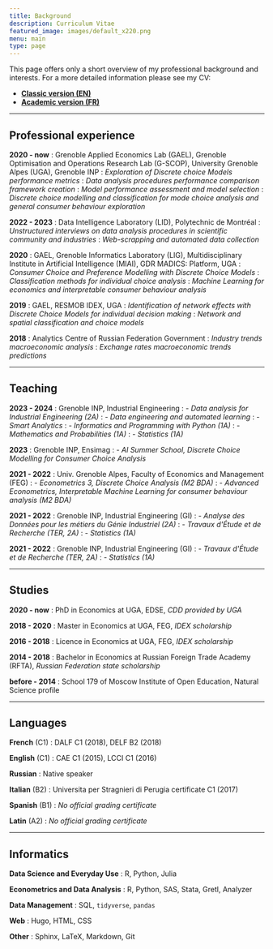 ```yaml
---
title: Background
description: Curriculum Vitae
featured_image: images/default_x220.png
menu: main
type: page
---
```




<style>
table th:first-of-type {
    width: 25%;
}
table th:nth-of-type(2) {
    width: 75%;
}
</style>



This page offers only a short overview of my professional background and interests. 
For a more detailed information please see my CV:

- <B><A HREF="/docs/cv_classic.pdf">Classic version (EN)</A></B>
- <B><A HREF="/docs/cv_academique.pdf">Academic version (FR)</A></B>



---

## Professional experience

**2020 - now**
: Grenoble Applied Economics Lab (GAEL), Grenoble Optimisation and Operations Research Lab (G-SCOP), University Grenoble Alpes (UGA), Grenoble INP
: *Exploration of Discrete choice Models performance metrics*
: *Data analysis procedures performance comparison framework creation*
: *Model performance assessment and model selection*
: *Discrete choice modelling and classification for mode choice analysis and general consumer behaviour exploration*

**2022 - 2023**
: Data Intelligence Laboratory (LID), Polytechnic de Montréal
: *Unstructured interviews on data analysis procedures in scientific community and industries*
: *Web-scrapping and automated data collection*

**2020**
: GAEL, Grenoble Informatics Laboratory (LIG), Multidisciplinary Institute in Artificial Intelligence (MIAI), GDR MADICS: Platform, UGA
: *Consumer Choice and Preference Modelling with Discrete Choice Models*
: *Classification methods for individual choice analysis*
: *Machine Learning for economics and interpretable consumer behaviour analysis*

**2019**
: GAEL, RESMOB IDEX, UGA
: *Identification of network effects with Discrete Choice Models for individual decision making*
: *Network and spatial classification and choice models*

**2018**
: Analytics Centre of Russian Federation Government
: *Industry trends macroeconomic analysis*
: *Exchange rates macroeconomic trends predictions*



---

## Teaching

**2023 - 2024**
: Grenoble INP, Industrial Engineering
: - *Data analysis for Industrial Engineering (2A)*
: - *Data engineering and automated learning*
: - *Smart Analytics*
: - *Informatics and Programming with Python (1A)*
: - *Mathematics and Probabilities (1A)*
: - *Statistics (1A)*

**2023**
: Grenoble INP, Ensimag
: - *AI Summer School, Discrete Choice Modelling for Consumer Choice Analysis*

**2021 - 2022**
: Univ. Grenoble Alpes, Faculty of Economics and Management (FEG)
: - *Econometrics 3, Discrete Choice Analysis (M2 BDA)*
: - *Advanced Econometrics, Interpretable Machine Learning for consumer behaviour analysis (M2 BDA)*

**2021 - 2022**
: Grenoble INP, Industrial Engineering (GI)
: - *Analyse des Données pour les métiers du Génie Industriel (2A)*
: - *Travaux d'Étude et de Recherche (TER, 2A)*
: - *Statistics (1A)*

**2021 - 2022**
: Grenoble INP, Industrial Engineering (GI)
: - *Travaux d'Étude et de Recherche (TER, 2A)*
: - *Statistics (1A)*



---

## Studies

**2020 - now**
: PhD in Economics at UGA, EDSE, *CDD provided by UGA*

**2018 - 2020**
: Master in Economics at UGA, FEG, *IDEX scholarship*

**2016 - 2018**
: Licence in Economics at UGA, FEG, *IDEX scholarship*

**2014 - 2018**
: Bachelor in Economics at Russian Foreign Trade Academy (RFTA), *Russian Federation state scholarship*

**before - 2014**
: School 179 of Moscow Institute of Open Education, Natural Science profile



---

## Languages

**French** (C1)
: DALF C1 (2018), DELF B2 (2018)

**English** (C1)
: CAE C1 (2015), LCCI C1 (2016)

**Russian**
: Native speaker

**Italian** (B2)
: Universita per Stragnieri di Perugia certificate C1 (2017)

**Spanish** (B1)
: *No official grading certificate*

**Latin** (A2)
: *No official grading certificate*



---

## Informatics

**Data Science and Everyday Use**
: R, Python, Julia

**Econometrics and Data Analysis**
: R, Python, SAS, Stata, Gretl, Analyzer

**Data Management**
: SQL, `tidyverse`, `pandas`

**Web**
: Hugo, HTML, CSS

**Other**
: Sphinx, LaTeX, Markdown, Git